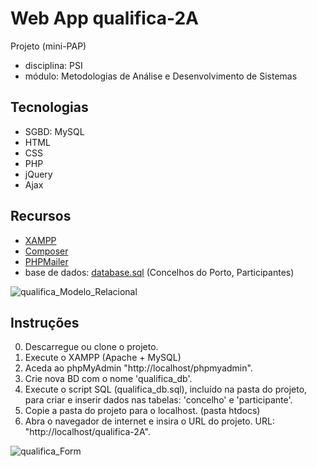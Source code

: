 # Web App qualifica-2A
Projeto (mini-PAP)
- disciplina: PSI
- módulo: Metodologias de Análise e Desenvolvimento de Sistemas

## Tecnologias
- SGBD: MySQL
- HTML
- CSS
- PHP
- jQuery
- Ajax

## Recursos
- [XAMPP](https://www.apachefriends.org/)
- [Composer](https://getcomposer.org/)
- [PHPMailer](https://github.com/PHPMailer/PHPMailer)
- base de dados: [database.sql](/db/qualifica_db.sql) (Concelhos do Porto, Participantes)

![qualifica_Modelo_Relacional](https://github.com/user-attachments/assets/0039f85c-7287-4590-86a1-92f6f77c5c82)


## Instruções 
0) Descarregue ou clone o projeto.
1) Execute o XAMPP (Apache + MySQL)
2) Aceda ao phpMyAdmin "http://localhost/phpmyadmin".
3) Crie nova BD com o nome 'qualifica_db'.
4) Execute o script SQL (qualifica_db.sql), incluído na pasta do projeto, para criar e inserir dados nas tabelas: 'concelho' e 'participante'.
5) Copie a pasta do projeto para o localhost. (pasta htdocs)
6) Abra o navegador de internet e insira o URL do projeto. URL: "http://localhost/qualifica-2A".

![qualifica_Form](https://github.com/user-attachments/assets/8d10abee-cb2f-45ac-816b-9a43a74581ad)
